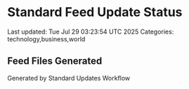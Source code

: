 # Standard Feed Update Status
Last updated: Tue Jul 29 03:23:54 UTC 2025
Categories: technology,business,world

## Feed Files Generated

Generated by Standard Updates Workflow
